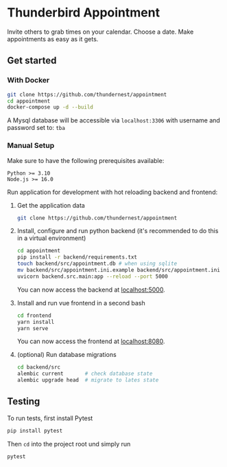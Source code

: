 # Thunderbird Appointment

Invite others to grab times on your calendar. Choose a date. Make appointments as easy as it gets.

## Get started

### With Docker

```bash
git clone https://github.com/thundernest/appointment
cd appointment
docker-compose up -d --build
```

A Mysql database will be accessible via `localhost:3306` with username and password set to: `tba`

### Manual Setup

Make sure to have the following prerequisites available:

```plain
Python >= 3.10
Node.js >= 16.0
```

Run application for development with hot reloading backend and frontend:

1. Get the application data

    ```bash
    git clone https://github.com/thundernest/appointment
    ```

2. Install, configure and run python backend (it's recommended to do this in a virtual environment)

    ```bash
    cd appointment
    pip install -r backend/requirements.txt
    touch backend/src/appointment.db # when using sqlite
    mv backend/src/appointment.ini.example backend/src/appointment.ini
    uvicorn backend.src.main:app --reload --port 5000
    ```

    You can now access the backend at [localhost:5000](http://localhost:5000).

3. Install and run vue frontend in a second bash

    ```bash
    cd frontend
    yarn install
    yarn serve
    ```

    You can now access the frontend at [localhost:8080](http://localhost:8080).

4. (optional) Run database migrations

    ```bash
    cd backend/src
    alembic current       # check database state
    alembic upgrade head  # migrate to lates state
    ```

## Testing

To run tests, first install Pytest

```bash
pip install pytest
```

Then `cd` into the project root und simply run

```bash
pytest
```
